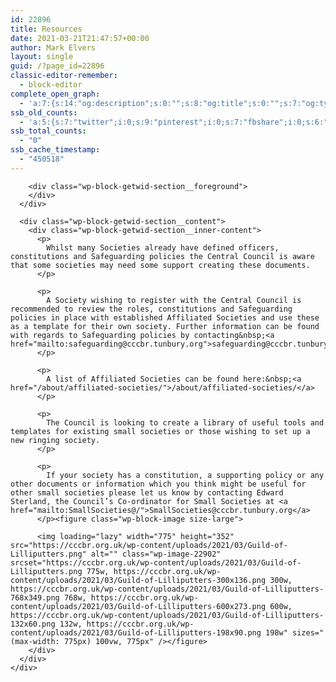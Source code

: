 ```yaml
---
id: 22896
title: Resources
date: 2021-03-21T21:47:57+00:00
author: Mark Elvers
layout: single
guid: /?page_id=22896
classic-editor-remember:
  - block-editor
complete_open_graph:
  - 'a:7:{s:14:"og:description";s:0:"";s:8:"og:title";s:0:"";s:7:"og:type";s:0:"";s:12:"twitter:card";s:7:"summary";s:15:"twitter:creator";s:0:"";s:19:"twitter:description";s:0:"";s:8:"og:image";s:0:"";}'
ssb_old_counts:
  - 'a:5:{s:7:"twitter";i:0;s:9:"pinterest";i:0;s:7:"fbshare";i:0;s:6:"reddit";i:0;s:6:"tumblr";N;}'
ssb_total_counts:
  - "0"
ssb_cache_timestamp:
  - "450518"
---
```

<div class="wp-block-getwid-section">
  <div class="wp-block-getwid-section__wrapper">
    <div class="wp-block-getwid-section__inner-wrapper">
      <div class="wp-block-getwid-section__background-holder">
        <div class="wp-block-getwid-section__background">
        </div>
        
        <div class="wp-block-getwid-section__foreground">
        </div>
      </div>
      
      <div class="wp-block-getwid-section__content">
        <div class="wp-block-getwid-section__inner-content">
          <p>
            Whilst many Societies already have defined officers, constitutions and Safeguarding policies the Central Council is aware that some societies may need some support creating these documents.
          </p>
          
          <p>
            A Society wishing to register with the Central Council is recommended to review the roles, constitutions and Safeguarding policies in place with established Affiliated Societies and use these as a template for their own society. Further information can be found with regards to Safeguarding policies by contacting&nbsp;<a href="mailto:safeguarding@cccbr.tunbury.org">safeguarding@cccbr.tunbury.org</a>
          </p>
          
          <p>
            A list of Affiliated Societies can be found here:&nbsp;<a href="/about/affiliated-societies/">/about/affiliated-societies/</a>
          </p>
          
          <p>
            The Council is looking to create a library of useful tools and templates for existing small societies or those wishing to set up a new ringing society.
          </p>
          
          <p>
            If your society has a constitution, a supporting policy or any other documents or information which you think might be useful for other small societies please let us know by contacting Edward Sterland, the Council’s Co-ordinator for Small Societies at <a href="mailto:SmallSocieties@/">SmallSocieties@cccbr.tunbury.org</a>
          </p><figure class="wp-block-image size-large">
          
          <img loading="lazy" width="775" height="352" src="https://cccbr.org.uk/wp-content/uploads/2021/03/Guild-of-Lilliputters.png" alt="" class="wp-image-22902" srcset="https://cccbr.org.uk/wp-content/uploads/2021/03/Guild-of-Lilliputters.png 775w, https://cccbr.org.uk/wp-content/uploads/2021/03/Guild-of-Lilliputters-300x136.png 300w, https://cccbr.org.uk/wp-content/uploads/2021/03/Guild-of-Lilliputters-768x349.png 768w, https://cccbr.org.uk/wp-content/uploads/2021/03/Guild-of-Lilliputters-600x273.png 600w, https://cccbr.org.uk/wp-content/uploads/2021/03/Guild-of-Lilliputters-132x60.png 132w, https://cccbr.org.uk/wp-content/uploads/2021/03/Guild-of-Lilliputters-198x90.png 198w" sizes="(max-width: 775px) 100vw, 775px" /></figure>
        </div>
      </div>
    </div>
  </div>
</div>
